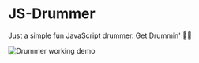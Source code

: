 # JS-Drummer
Just a simple fun JavaScript drummer. Get Drummin' 🥁🔥


![Drummer working demo](https://github.com/ahmadbilalme/JS-Drummer/blob/master/other/Drummer.gif?raw=true)
